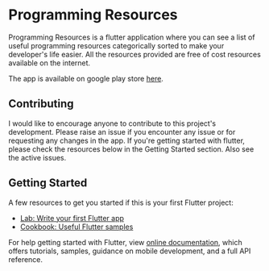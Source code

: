 # Programming Resources 

Programming Resources is a flutter application where you can see a list of useful programming resources categorically sorted to make your developer's life easier.
All the resources provided are free of cost resources available on the internet.

The app is available on google play store [here](https://play.google.com/store/apps/details?id=com.semicolon.programming_resources).

## Contributing

I would like to encourage anyone to contribute to this project's development. Please raise an issue if you encounter any issue or for requesting any changes in the app. 
If you're getting started with flutter, please check the resources below in the Getting Started section. Also see the active issues.

## Getting Started

A few resources to get you started if this is your first Flutter project:

- [Lab: Write your first Flutter app](https://flutter.dev/docs/get-started/codelab)
- [Cookbook: Useful Flutter samples](https://flutter.dev/docs/cookbook)

For help getting started with Flutter, view 
[online documentation](https://flutter.dev/docs), which offers tutorials,
samples, guidance on mobile development, and a full API reference.
